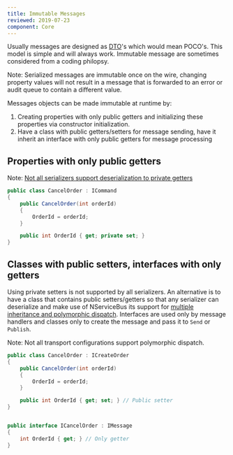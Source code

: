 ```yaml
---
title: Immutable Messages
reviewed: 2019-07-23
component: Core
---
```


Usually messages are designed as [DTO](https://en.wikipedia.org/wiki/Data_transfer_object)'s which would mean POCO's. This model is simple and will always work. Immutable message are sometimes considered from a coding philopsy.

Note: Serialized messages are immutable once on the wire, changing property values will not result in a message that is forwarded to an error or audit queue to contain a different value. 

Messages objects can be made immutable at runtime by:

1. Creating properties with only public getters and initializing these properties via constructor initialization.
2. Have a class with public getters/setters for message sending, have it inherit an interface with only public getters for message processing


## Properties with only public getters

Note: [Not all serializers support deserialization to private getters](/nservicebus/serialization/index.md)

```c#
public class CancelOrder : ICommand
{
    public CancelOrder(int orderId)
    {
        OrderId = orderId;
    }

    public int OrderId { get; private set; }
}
```

## Classes with public setters, interfaces with only getters

Using private setters is not supported by all serializers. An alternative is to have a class that contains public setters/getters so that any serializer can deserialize and make use of NServiceBus its support for [multiple inheritance and polymorphic dispatch](messages-as-interfaces.md). Interfaces are used only by message handlers and classes only to create the message and pass it to `Send` or `Publish`.

Note: Not all transport configurations support polymorphic dispatch.

```c#
public class CancelOrder : ICreateOrder
{
    public CancelOrder(int orderId)
    {
        OrderId = orderId;
    }

    public int OrderId { get; set; } // Public setter
}


public interface ICancelOrder : IMessage
{
    int OrderId { get; } // Only getter
}
```
